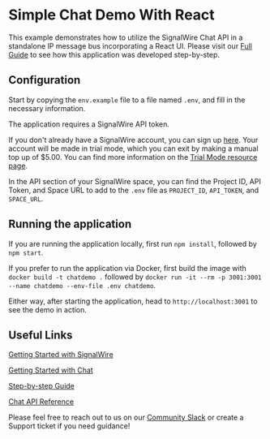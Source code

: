 # Simple Chat Demo With React

This example demonstrates how to utilize the SignalWire Chat API in a standalone IP message bus incorporating a React UI. Please visit our [Full Guide](https://developer.signalwire.com/apis/docs/build-a-react-chat-application) to see how this application was developed step-by-step.

## Configuration

Start by copying the `env.example` file to a file named `.env`, and fill in the necessary information.

The application requires a SignalWire API token. 

If you don't already have a SignalWire account, you can sign up [here](https://signalwire.com/signup). Your account will be made in trial mode, which you can exit by making a manual top up of $5.00. You can find more information on the [Trial Mode resource page](https://signalwire.com/resources/getting-started/trial-mode).

In the API section of your SignalWire space, you can find the Project ID, API Token, and Space URL to add to the `.env` file as `PROJECT_ID`, `API_TOKEN`, and `SPACE_URL`.

## Running the application

If you are running the application locally, first run `npm install`, followed by `npm start`.

If you prefer to run the application via Docker, first build the image with `docker build -t chatdemo .` followed by `docker run -it --rm -p 3001:3001 --name chatdemo --env-file .env chatdemo`.

Either way, after starting the application, head to `http://localhost:3001` to see the demo in action.

## Useful Links

[Getting Started with SignalWire](https://signalwire.com/resources/getting-started/signalwire-101)

[Getting Started with Chat](https://developer.signalwire.com/apis/docs/chat-first-steps)

[Step-by-step Guide](https://developer.signalwire.com/apis/docs/build-a-react-chat-application)

[Chat API Reference](https://developer.signalwire.com/apis/reference/create_token)

Please feel free to reach out to us on our [Community Slack](https://signalwire-community.slack.com/) or create a Support ticket if you need guidance!
